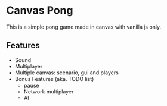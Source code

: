 # Canvas Pong

This is a simple pong game made in canvas with vanilla js only.

## Features

- Sound
- Multiplayer
- Multiple canvas: scenario, gui and players
- Bonus Features (aka. TODO list)
	- pause
	- Network multiplayer
	- AI